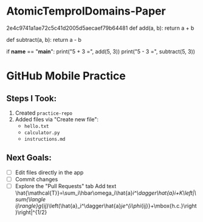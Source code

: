 # AtomicTemprolDomains-Paper
2e4c9741a1ae72c5c41d2005d5aecaef79b64481
def add(a, b):
    return a + b

def subtract(a, b):
    return a - b

if __name__ == "__main__":
    print("5 + 3 =", add(5, 3))
    print("5 - 3 =", subtract(5, 3))
# GitHub Mobile Practice

## Steps I Took:
1. Created `practice-repo`
2. Added files via "Create new file":
   - `hello.txt`
   - `calculator.py`
   - `instructions.md`

## Next Goals:
- [ ] Edit files directly in the app
- [ ] Commit changes
- [ ] Explore the "Pull Requests" tab
Add text
\hat{\mathcal{T}}=\sum_i\hbar\omega_i\hat{a}_i^\dagger\hat{a}_i+K\left|\sum_{\langle ij\rangle}g_{ij}\left(\hat{a}_i^\dagger\hat{a}_je^{i\phi_{ij}}+\mbox{h.c.}\right)\right|^{1/2}